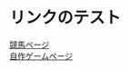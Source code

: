 # リンクのテスト

 [競馬ページ](doc/HorseRacing/P2_horse_Autumn.md)  
 [自作ゲームページ](docs/indieGames/P3_IndieGames_Hard.md)  
